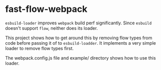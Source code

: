 # fast-flow-webpack

`esbuild-loader` improves `webpack` build perf significantly.
Since `esbuild` doesn't support `flow`, neither does its loader.

This project shows how to get around this by removing flow types
from code before passing it of to `esbuild-loadder`.  It implements
a very simple loader to remove flow types first.  

The webpack.config.js file and example/ directory shows how to
use this loader.
